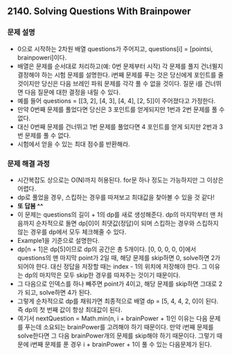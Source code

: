## 2140. Solving Questions With Brainpower
### 문제 설명
- 0으로 시작하는 2차원 배열 questions가 주어지고, questions[i] = [pointsi, brainpoweri]이다.
- 배열은 문제를 순서대로 처리하고(예: 0번 문제부터 시작) 각 문제를 풀지 건너뛸지 결정해야 하는 시험 문제를 설명한다. i번째 문제를 푸는 것은 당신에게 포인트를 줄 것이지만 당신은 다음 브레인 파워 문제를 각각 풀 수 없을 것이다. 질문 i를 건너뛰면 다음 질문에 대한 결정을 내릴 수 있다.
- 예를 들어 questions = [[3, 2], [4, 3], [4, 4], [2, 5]]이 주어졌다고 가정한다.
- 만약 0번째 문제를 풀었다면 당신은 3 포인트를 얻게되지만 1번과 2번 문제를 풀 수 없다.
- 대신 0번째 문제를 건너뛰고 1번 문제를 풀었다면 4 포인트를 얻게 되지만 2번과 3번 문제를 풀 수 없다.
- 시험에서 얻을 수 있는 최대 점수를 반환해라.
​
### 문제 해결 과정
- 시간복잡도 상으로는 O(N)까지 허용된다. for문 하나 정도는 가능하지만 그 이상은 어렵다.
- dp로 풀었을 경우, 스킵하는 경우를 따져보고 최대값을 찾아볼 수 있을 것 같다!
- **또 답봄 ^^**
- 이 문제는 questions의 길이 + 1의 dp를 새로 생성해준다. dp의 마지막부터 맨 처음까지 순차적으로 돌면 dp[0]이 최댓값(정답)이 되며 스킵하는 경우와 스킵하지 않는 경우를 dp에서 모두 체크해줄 수 있다.
- Example1을 기준으로 설명한다.
- dp[n + 1]은 dp[5]이므로 dp의 공간은 총 5개이다. [0, 0, 0, 0, 0]에서 questions의 맨 마지막 point가 2일 때, 해당 문제를 skip하면 0, solve하면 2가 되어야 한다. 대신 정답을 저장할 때는 index - 1의 위치에 저장해야 한다. 그 이유는 dp의 마지막은 모두 skip한 경우를 따져주는 것이기 때문이다.
- 그 다음으로 인덱스를 하나 빼주면 point가 4이고, 해당 문제를 skip하면 그대로 2가 되고, solve하면 4가 된다.
- 그렇게 순차적으로 dp를 채워가면 최종적으로 배열 dp = [5, 4, 4, 2, 0]이 된다. 즉 dp의 첫 번째 값이 항상 최대값이 된다.
​
- 여기서 nextQuestion = Math.min(n, i + brainPower + 1)인 이유는 다음 문제를 푸는데 소요되는 brainPower를 고려해야 하기 때문이다. 만약 i번째 문제를 solve한다면 그 다음 brainPower개의 문제를 skip해야 하기 때문이다. 그렇기 때문에 i번째 문제를 푼 경우 i + brainPower + 1이 풀 수 있는 다음문제가 된다.